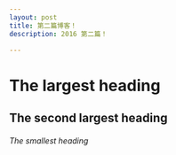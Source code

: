 ```yaml
---
layout: post
title: 第二篇博客！
description: 2016 第二篇！

---
```

# The largest heading

## The second largest heading

###### The smallest heading
